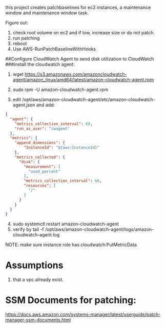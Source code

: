 this project creates patchbaselines for ec2 instances, a maintenance window and maintenance window task.

Figure out:
1. check root volume on ec2 and if low, increase size or do not patch.
2. run patching
3. reboot
4. Use AWS-RunPatchBaselineWithHooks


##Configure CloudWatch Agent to send disk utilization to CloudWatch
###install the cloudwatch agent:   
1. wget https://s3.amazonaws.com/amazoncloudwatch-agent/amazon_linux/amd64/latest/amazon-cloudwatch-agent.rpm
2. sudo rpm -U amazon-cloudwatch-agent.rpm

3. edit /opt/aws/amazon-cloudwatch-agent/etc/amazon-cloudwatch-agent.json and add:
```json
{
  "agent": {
    "metrics_collection_interval": 60,
    "run_as_user": "cwagent"
  },
  "metrics": {
    "append_dimensions": {
        "InstanceId": "${aws:InstanceId}"
    },
    "metrics_collected": {
      "disk": {
        "measurement": [
          "used_percent"
        ],
        "metrics_collection_interval": 60,
        "resources": [
          "/"
        ]
      }
    }
  }
}
```
4. sudo systemctl restart amazon-cloudwatch-agent
5. verify by tail -f /opt/aws/amazon-cloudwatch-agent/logs/amazon-cloudwatch-agent.log

NOTE: make sure instance role has cloudwatch:PutMetricData


# Assumptions
1. that a vpc already exist.


# SSM Documents for patching:
https://docs.aws.amazon.com/systems-manager/latest/userguide/patch-manager-ssm-documents.html